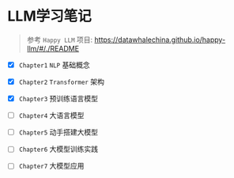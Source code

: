 # LLM学习笔记

> 参考 `Happy LLM` 项目: https://datawhalechina.github.io/happy-llm/#/./README

- [x] `Chapter1` `NLP` 基础概念
- [x] `Chapter2` `Transformer` 架构
- [x] `Chapter3` 预训练语言模型
- [ ] `Chapter4` 大语言模型
- [ ] `Chapter5` 动手搭建大模型
- [ ] `Chapter6` 大模型训练实践
- [ ] `Chapter7` 大模型应用

